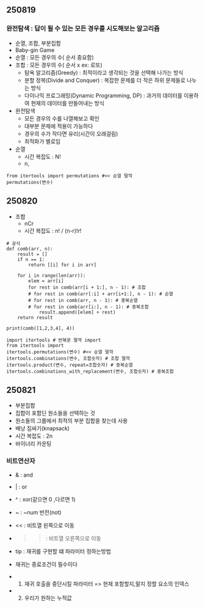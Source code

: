 ## 250819
### 완전탐색 : 답이 될 수 있는 모든 경우를 시도해보는 알고리즘
- 순열, 조합, 부분집합
- Baby-gin Game
- 순열 : 모든 경우의 수( 순서 중요함)
- 조합 : 모든 경우의 수( 순서 x ex: 로또)
  - 탐욕 알고리즘(Greedy) : 최적이라고 생각되는 것을 선택해 나가는 방식
  - 분할 정복(Divide and Conquer) : 복잡한 문제를 더 작은 하위 문제들로 나누는 방식 
  - 다이나믹 프로그래밍(Dynamic Programming, DP) : 과거의 데이터를 이용하여 현재의 데이터를 만들어내는 방식
- 완전탐색
  - 모든 경우의 수를 나열해보고 확인
  - 대부분 문제에 적용이 가능하다
  - 경우의 수가 작다면 유리(시간이 오래걸림)
  - 최적화가 별로임
- 순열
  - 시간 복잡도 : N!
  - n,
```
from itertools import permutations #<< 순열 딸깍
permutations(변수)
```
## 250820
- 조합
  - nCr
  - 시간 복잡도 : n! / (n-r)!r!
```
# 공식
def comb(arr, n):
    result = []
    if n == 1:
        return [[i] for i in arr]

    for i in range(len(arr)):
        elem = arr[i]
        for rest in comb(arr[i + 1:], n - 1): # 조합
        # for rest in comb(arr[:i] + arr[i+1:], n - 1): # 순열
        # for rest in comb(arr, n - 1): # 중복순열
        # for rest in comb(arr[i:], n - 1): # 중복조합
            result.append([elem] + rest)
    return result

print(comb([1,2,3,4], 4))
```
```
import itertools # 반복문 딸깍 import
from itertools import
itertools.permutations(변수) #<< 순열 딸깍
itertools.combinations(변수, 조합숫자) # 조합 딸깍
itertools.product(변수, repeat=조합숫자) # 중복순열
itertools.combinations_with_replacement(변수, 조합숫자) # 중복조합
```
## 250821
- 부분집합
- 집합이 포함딘 원소들을 선택하는 것
- 원소들의 그룹에서 최적의 부분 집합을 찾는데 사용
- 배낭 짐싸기(knapsack)
- 시간 복잡도 : 2n
- 바이너리 카운팅
### 비트연산자
- & : and
- | : or
- ^ : xor(같으면 0 ,다르면 1)
- ~ : ~num 반전(not)
- << : 비트열 왼쪽으로 이동
- >> : 비트열 오른쪽으로 이동
  
- tip : 재귀를 구현할 떄 파라미터 정하는방법
- 재귀는 종료조건이 필수이다
- 1. 재귀 호출을 중단시킬 파라미터 => 현재 포함할지,말지 정할 요소의 인덱스
- 2. 우리가 원하는 누적값

